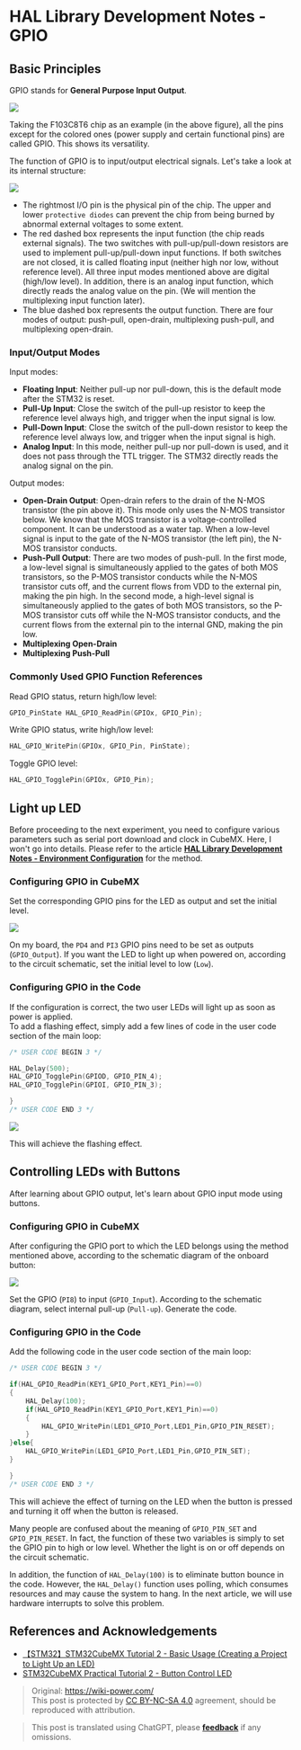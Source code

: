 # HAL Library Development Notes - GPIO

## Basic Principles

GPIO stands for **General Purpose Input Output**.

![](https://media.wiki-power.com/img/20200615205256.jpg)

Taking the F103C8T6 chip as an example (in the above figure), all the pins except for the colored ones (power supply and certain functional pins) are called GPIO. This shows its versatility.

The function of GPIO is to input/output electrical signals. Let's take a look at its internal structure:

![](https://media.wiki-power.com/img/20200615211744.jpg)

- The rightmost I/O pin is the physical pin of the chip. The upper and lower `protective diodes` can prevent the chip from being burned by abnormal external voltages to some extent.
- The red dashed box represents the input function (the chip reads external signals). The two switches with pull-up/pull-down resistors are used to implement pull-up/pull-down input functions. If both switches are not closed, it is called floating input (neither high nor low, without reference level). All three input modes mentioned above are digital (high/low level). In addition, there is an analog input function, which directly reads the analog value on the pin. (We will mention the multiplexing input function later).
- The blue dashed box represents the output function. There are four modes of output: push-pull, open-drain, multiplexing push-pull, and multiplexing open-drain.

### Input/Output Modes

Input modes:

- **Floating Input**: Neither pull-up nor pull-down, this is the default mode after the STM32 is reset.
- **Pull-Up Input**: Close the switch of the pull-up resistor to keep the reference level always high, and trigger when the input signal is low.
- **Pull-Down Input**: Close the switch of the pull-down resistor to keep the reference level always low, and trigger when the input signal is high.
- **Analog Input**: In this mode, neither pull-up nor pull-down is used, and it does not pass through the TTL trigger. The STM32 directly reads the analog signal on the pin.

Output modes:

- **Open-Drain Output**: Open-drain refers to the drain of the N-MOS transistor (the pin above it). This mode only uses the N-MOS transistor below. We know that the MOS transistor is a voltage-controlled component. It can be understood as a water tap. When a low-level signal is input to the gate of the N-MOS transistor (the left pin), the N-MOS transistor conducts.
- **Push-Pull Output**: There are two modes of push-pull. In the first mode, a low-level signal is simultaneously applied to the gates of both MOS transistors, so the P-MOS transistor conducts while the N-MOS transistor cuts off, and the current flows from VDD to the external pin, making the pin high. In the second mode, a high-level signal is simultaneously applied to the gates of both MOS transistors, so the P-MOS transistor cuts off while the N-MOS transistor conducts, and the current flows from the external pin to the internal GND, making the pin low.
- **Multiplexing Open-Drain**
- **Multiplexing Push-Pull**

### Commonly Used GPIO Function References

Read GPIO status, return high/low level:

```c
GPIO_PinState HAL_GPIO_ReadPin(GPIOx, GPIO_Pin);
```

Write GPIO status, write high/low level:

```c
HAL_GPIO_WritePin(GPIOx, GPIO_Pin, PinState);
```

Toggle GPIO level:

```c
HAL_GPIO_TogglePin(GPIOx, GPIO_Pin);
```

## Light up LED

Before proceeding to the next experiment, you need to configure various parameters such as serial port download and clock in CubeMX.
Here, I won't go into details. Please refer to the article [**HAL Library Development Notes - Environment Configuration**](https://wiki-power.com/HAL%E5%BA%93%E5%BC%80%E5%8F%91%E7%AC%94%E8%AE%B0-%E7%8E%AF%E5%A2%83%E9%85%8D%E7%BD%AE) for the method.

### Configuring GPIO in CubeMX

Set the corresponding GPIO pins for the LED as output and set the initial level.

![](https://media.wiki-power.com/img/20210205150422.png)

On my board, the `PD4` and `PI3` GPIO pins need to be set as outputs (`GPIO_Output`).
If you want the LED to light up when powered on, according to the circuit schematic, set the initial level to low (`Low`).

### Configuring GPIO in the Code

If the configuration is correct, the two user LEDs will light up as soon as power is applied.  
To add a flashing effect, simply add a few lines of code in the user code section of the main loop:

```c title="main.c"
/* USER CODE BEGIN 3 */

HAL_Delay(500);
HAL_GPIO_TogglePin(GPIOD, GPIO_PIN_4);
HAL_GPIO_TogglePin(GPIOI, GPIO_PIN_3);

}
/* USER CODE END 3 */
```

![](https://media.wiki-power.com/img/20210205151322.png)

This will achieve the flashing effect.

## Controlling LEDs with Buttons

After learning about GPIO output, let's learn about GPIO input mode using buttons.

### Configuring GPIO in CubeMX

After configuring the GPIO port to which the LED belongs using the method mentioned above, according to the schematic diagram of the onboard button:

![](https://media.wiki-power.com/img/20210205150422.png)

Set the GPIO (`PI8`) to input (`GPIO_Input`). According to the schematic diagram, select internal pull-up (`Pull-up`). Generate the code.

### Configuring GPIO in the Code

Add the following code in the user code section of the main loop:

```c title="main.c"
/* USER CODE BEGIN 3 */

if(HAL_GPIO_ReadPin(KEY1_GPIO_Port,KEY1_Pin)==0)
{
	HAL_Delay(100);
	if(HAL_GPIO_ReadPin(KEY1_GPIO_Port,KEY1_Pin)==0)
	{
		HAL_GPIO_WritePin(LED1_GPIO_Port,LED1_Pin,GPIO_PIN_RESET);
	}
}else{
	HAL_GPIO_WritePin(LED1_GPIO_Port,LED1_Pin,GPIO_PIN_SET);
}

}
/* USER CODE END 3 */
```

This will achieve the effect of turning on the LED when the button is pressed and turning it off when the button is released.

Many people are confused about the meaning of `GPIO_PIN_SET` and `GPIO_PIN_RESET`. In fact, the function of these two variables is simply to set the GPIO pin to high or low level. Whether the light is on or off depends on the circuit schematic.

In addition, the function of `HAL_Delay(100)` is to eliminate button bounce in the code. However, the `HAL_Delay()` function uses polling, which consumes resources and may cause the system to hang. In the next article, we will use hardware interrupts to solve this problem.

## References and Acknowledgements

- [【STM32】STM32CubeMX Tutorial 2 - Basic Usage (Creating a Project to Light Up an LED)](https://blog.csdn.net/as480133937/article/details/98947162)
- [STM32CubeMX Practical Tutorial 2 - Button Control LED](https://blog.csdn.net/weixin_43892323/article/details/104343933)

> Original: <https://wiki-power.com/>  
> This post is protected by [CC BY-NC-SA 4.0](https://creativecommons.org/licenses/by/4.0/deed.en) agreement, should be reproduced with attribution.

> This post is translated using ChatGPT, please [**feedback**](https://github.com/linyuxuanlin/Wiki_MkDocs/issues/new) if any omissions.
